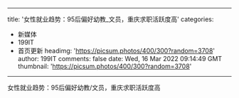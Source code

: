 
---
title: '女性就业趋势：95后偏好幼教_文员，重庆求职活跃度高'
categories: 
 - 新媒体
 - 199IT
 - 首页更新
headimg: 'https://picsum.photos/400/300?random=3708'
author: 199IT
comments: false
date: Wed, 16 Mar 2022 09:14:49 GMT
thumbnail: 'https://picsum.photos/400/300?random=3708'
---

<div>   
女性就业趋势：95后偏好幼教/文员，重庆求职活跃度高  
</div>
            